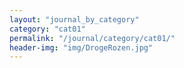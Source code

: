 ```yaml
---
layout: "journal_by_category"
category: "cat01"
permalink: "/journal/category/cat01/"
header-img: "img/DrogeRozen.jpg"
---
```

